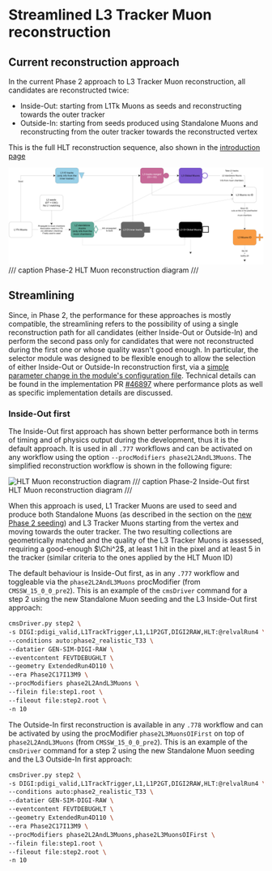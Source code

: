 # Streamlined L3 Tracker Muon reconstruction

## Current reconstruction approach

In the current Phase 2 approach to L3 Tracker Muon reconstruction, all candidates are reconstructed twice: 

- Inside-Out: starting from L1Tk Muons as seeds and reconstructing towards the outer tracker
- Outside-In: starting from seeds produced using Standalone Muons and reconstructing from the outer tracker towards the reconstructed vertex 

This is the full HLT reconstruction sequence, also shown in the [introduction page](/docs/phase2_muons/introduction.md)

![HLT Muon reconstruction diagram](figures/associators_diagram.png)
/// caption
Phase-2 HLT Muon reconstruction diagram
///


## Streamlining 

Since, in Phase 2, the performance for these approaches is mostly compatible, the streamlining refers to the possibility of using a single reconstruction path for all candidates (either Inside-Out or Outside-In) and perform the second pass only for candidates that were not reconstructed during the first one or whose quality wasn't good enough. 
In particular, the selector module was designed to be flexible enough to allow the selection of either Inside-Out or Outside-In reconstruction first, via a [simple parameter change in the module's configuration file](https://github.com/cms-sw/cmssw/blob/059eb10d66057da8cb5931d01733065475096f2a/HLTrigger/Configuration/python/HLT_75e33/modules/hltPhase2L3MuonFilter_cfi.py#L7).
Technical details can be found in the implementation PR [#46897](https://github.com/cms-sw/cmssw/pull/46897) where performance plots as well as specific implementation details are discussed.

### Inside-Out first

The Inside-Out first approach has shown better performance both in terms of timing and of physics output during the development, thus it is the default approach. It is used in all `.777` workflows and can be activated on any workflow using the option `--procModifiers phase2L2AndL3Muons`. The simplified reconstruction workflow is shown in the following figure:

![HLT Muon reconstruction diagram](figures/hlt_muon_reco_IO_first_diagram.png)
/// caption
Phase-2 Inside-Out first HLT Muon reconstruction diagram
///

When this approach is used, L1 Tracker Muons are used to seed and produce both Standalone Muons (as described in the section on the [new Phase 2 seeding](/docs/phase2_muons/new_seeder.md)) and L3 Tracker Muons starting from the vertex and moving towards the outer tracker. The two resulting collections are geometrically matched and the quality of the L3 Tracker Muons is assessed, requiring a good-enough $\Chi^2$, at least 1 hit in the pixel and at least 5 in the tracker (similar criteria to the ones applied by the HLT Muon ID) 

The default behaviour is Inside-Out first, as in any `.777` workflow and toggleable via the `phase2L2AndL3Muons` procModifier (from `CMSSW_15_0_0_pre2`). This is an example of the `cmsDriver` command for a step 2 using the new Standalone Muon seeding and the L3 Inside-Out first approach:

```bash
cmsDriver.py step2 \
-s DIGI:pdigi_valid,L1TrackTrigger,L1,L1P2GT,DIGI2RAW,HLT:@relvalRun4 \ 
--conditions auto:phase2_realistic_T33 \
--datatier GEN-SIM-DIGI-RAW \
--eventcontent FEVTDEBUGHLT \
--geometry ExtendedRun4D110 \
--era Phase2C17I13M9 \
--procModifiers phase2L2AndL3Muons \
--filein file:step1.root \
--fileout file:step2.root \
-n 10
```

The Outside-In first reconstruction is available in any `.778` workflow and can be activated by using the procModifier `phase2L3MuonsOIFirst` on top of `phase2L2AndL3Muons` (from `CMSSW_15_0_0_pre2`). This is an example of the `cmsDriver` command for a step 2 using the new Standalone Muon seeding and the L3 Outside-In first approach:

```bash
cmsDriver.py step2 \
-s DIGI:pdigi_valid,L1TrackTrigger,L1,L1P2GT,DIGI2RAW,HLT:@relvalRun4 \ 
--conditions auto:phase2_realistic_T33 \
--datatier GEN-SIM-DIGI-RAW \
--eventcontent FEVTDEBUGHLT \
--geometry ExtendedRun4D110 \
--era Phase2C17I13M9 \
--procModifiers phase2L2AndL3Muons,phase2L3MuonsOIFirst \
--filein file:step1.root \
--fileout file:step2.root \
-n 10
```